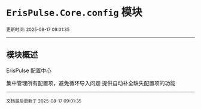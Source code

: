 # `ErisPulse.Core.config` 模块

<sup>更新时间: 2025-08-17 09:01:35</sup>

---

## 模块概述


ErisPulse 配置中心

集中管理所有配置项，避免循环导入问题
提供自动补全缺失配置项的功能

---

<sub>文档最后更新于 2025-08-17 09:01:35</sub>